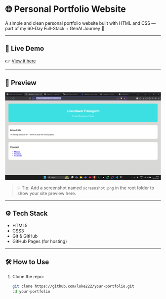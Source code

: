 # 🌐 Personal Portfolio Website

A simple and clean personal portfolio website built with HTML and CSS — part of my 60-Day Full-Stack + GenAI Journey 🚀

---

## 🔗 Live Demo

👉 [View it here](https://loke222.github.io/your-portfolio/)

---

## 📸 Preview

![Portfolio Preview](screenshot.png)

> 💡 Tip: Add a screenshot named `screenshot.png` in the root folder to show your site preview here.

---

## ⚙️ Tech Stack

- HTML5
- CSS3
- Git & GitHub
- GitHub Pages (for hosting)

---

## 🛠️ How to Use

1. Clone the repo:
   ```bash
   git clone https://github.com/loke222/your-portfolio.git
   cd your-portfolio
